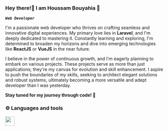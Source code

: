 ### Hey there!👋   I am Houssam Bouyahia 🌟

 ***`Web Developer`***

I'm a passionate web developer who thrives on crafting seamless and innovative digital experiences. My primary love lies in **Laravel**, and I'm deeply dedicated to mastering it. Constantly learning and exploring, I'm determined to broaden my horizons and dive into emerging technologies like **ReactJS** or **VueJS** in the near future.

I believe in the power of continuous growth, and I'm eagerly planning to embark on various projects. These projects serve as more than just applications; they're my canvas for evolution and skill enhancement. I aspire to push the boundaries of my skills, seeking to architect elegant solutions and robust systems, ultimately becoming a more versatile and adept developer than I was yesterday.

**Stay tuned for my journey through code! 🚀**



### ⚙️  Languages and tools
<img align="left" width="30px" style="padding-right:10px;" src="https://cdn.jsdelivr.net/gh/devicons/devicon/icons/laravel/laravel-plain-wordmark.svg" />

